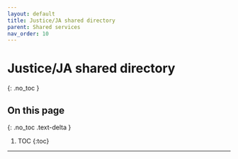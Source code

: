 ```yaml
---
layout: default
title: Justice/JA shared directory
parent: Shared services
nav_order: 10
---
```


# Justice/JA shared directory
{: .no_toc }

## On this page
{: .no_toc .text-delta }

1. TOC
{:toc}

---

